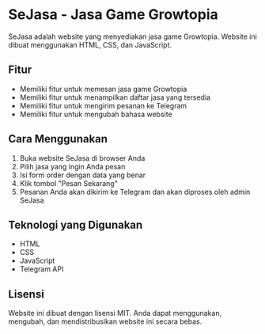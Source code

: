 # SeJasa - Jasa Game Growtopia

SeJasa adalah website yang menyediakan jasa game Growtopia. Website ini dibuat menggunakan HTML, CSS, dan JavaScript.

## Fitur

* Memiliki fitur untuk memesan jasa game Growtopia
* Memiliki fitur untuk menampilkan daftar jasa yang tersedia
* Memiliki fitur untuk mengirim pesanan ke Telegram
* Memiliki fitur untuk mengubah bahasa website

## Cara Menggunakan

1. Buka website SeJasa di browser Anda
2. Pilih jasa yang ingin Anda pesan
3. Isi form order dengan data yang benar
4. Klik tombol "Pesan Sekarang"
5. Pesanan Anda akan dikirim ke Telegram dan akan diproses oleh admin SeJasa

## Teknologi yang Digunakan

* HTML
* CSS
* JavaScript
* Telegram API

## Lisensi

Website ini dibuat dengan lisensi MIT. Anda dapat menggunakan, mengubah, dan mendistribusikan website ini secara bebas.
